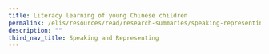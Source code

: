 ```yaml
---
title: Literacy learning of young Chinese children
permalink: /elis/resources/read/research-summaries/speaking-representing/literacy-learning-of-chinese-children/
description: ""
third_nav_title: Speaking and Representing
---
```

